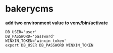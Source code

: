 # bakerycms
**add two environment value to venv/bin/activate**
```shell
DB_USER='user'
DB_PASSWORD='password'
WINXIN_TOKEN='winxin token'
export DB_USER DB_PASSWORD WINXIN_TOKEN
```

